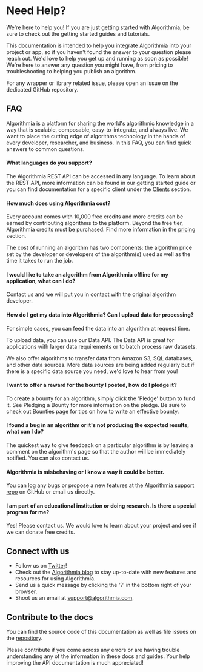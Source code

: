 # Need Help?

We're here to help you! If you are just getting started with Algorithmia, be sure to check out the getting started guides and tutorials.

This documentation is intended to help you integrate Algorithmia into your project or app, so if you haven't found the answer to your question please reach out. We'd love to help you get up and running as soon as possible! We're here to answer any question you might have, from pricing to troubleshooting to helping you publish an algorithm.

For any wrapper or library related issue, please open an issue on the dedicated GitHub repository.

## FAQ

Algorithmia is a platform for sharing the world's algorithmic knowledge in a way that is scalable, composable, easy-to-integrate, and always live. We want to place the cutting edge of algorithms technology in the hands of every developer, researcher, and business. In this FAQ, you can find quick answers to common questions.

#### What languages do you support?

The Algorithmia REST API can be accessed in any language. To learn about the REST API, more information can be found in our getting started guide or you can find documentation for a specific client under the [Clients](#clients) section.

#### How much does using Algorithmia cost?

Every account comes with 10,000 free credits and more credits can be earned by contributing algorithms to the platform. Beyond the free tier, Algorithmia credits must be purchased. Find more information in the [pricing](#pricing) section.

The cost of running an algorithm has two components: the algorithm price set by the developer or developers of the algorithm(s) used as well as the time it takes to run the job.

#### I would like to take an algorithm from Algorithmia offline for my application, what can I do?

Contact us and we will put you in contact with the original algorithm developer.

#### How do I get my data into Algorithmia? Can I upload data for processing?

For simple cases, you can feed the data into an algorithm at request time.

To upload data, you can use our Data API. The Data API is great for applications with larger data requirements or to batch process raw datasets.

We also offer algorithms to transfer data from Amazon S3, SQL databases, and other data sources. More data sources are being added regularly but if there is a specific data source you need, we'd love to hear from you!

#### I want to offer a reward for the bounty I posted, how do I pledge it?

To create a bounty for an algorithm, simply click the 'Pledge' button to fund it. See Pledging a Bounty for more information on the pledge. Be sure to check out Bounties page for tips on how to write an effective bounty.

#### I found a bug in an algorithm or it's not producing the expected results, what can I do?

The quickest way to give feedback on a particular algorithm is by leaving a comment on the algorithm's page so that the author will be immediately notified. You can also contact us.

#### Algorithmia is misbehaving or I know a way it could be better.

You can log any bugs or propose a new features at the [Algorithmia support repo](https://github.com/algorithmiaio/support) on GitHub or email us directly.

#### I am part of an educational institution or doing research. Is there a special program for me?

Yes! Please contact us. We would love to learn about your project and see if we can donate free credits.

## Connect with us

* Follow us on [Twitter](https://twitter.com/algorithmia)!
* Check out the [Algorithmia blog](http://blog.algorithmia.com/) to stay up-to-date with new features and resources for using Algorithmia.
* Send us a quick message by clicking the '?' in the bottom right of your browser.
* Shoot us an email at <a href="mailto:support@algorithmia.com">support@algorithmia.com</a>.

## Contribute to the docs

You can find the source code of this documentation as well as file issues on the [repository](https://github.com/algorithmiaio/api-docs).

Please contribute if you come across any errors or are having trouble understanding any of the information in these docs and guides. Your help improving the API documentation is much appreciated!

  
 <br>
 <br>